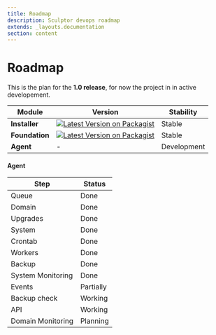 ```yaml
---
title: Roadmap
description: Sculptor devops roadmap
extends: _layouts.documentation
section: content
---
```


# Roadmap

This is the plan for the **1.0 release**, for now the project in in active developement.

| Module            | Version | Stability  |
|-----------------|---------|--------------|
| **Installer**   | [![Latest Version on Packagist](https://img.shields.io/packagist/v/sculptor-devops/installer.svg?style=flat-square)](https://packagist.org/packages/sculptor-devops/installer) | Stable |
| **Foundation**  | [![Latest Version on Packagist](https://img.shields.io/packagist/v/sculptor-devops/foundation.svg?style=flat-square)](https://packagist.org/packages/sculptor-devops/foundation) | Stable |
| **Agent**       | -     | Development |

#### Agent
|Step | Status |
|-----|--------|
|Queue| Done|
|Domain| Done|
|Upgrades| Done|
|System| Done|
|Crontab| Done|
|Workers| Done|
|Backup| Done|
|System Monitoring| Done|
|Events| Partially|
|Backup check| Working|
|API| Working|
|Domain Monitoring| Planning|